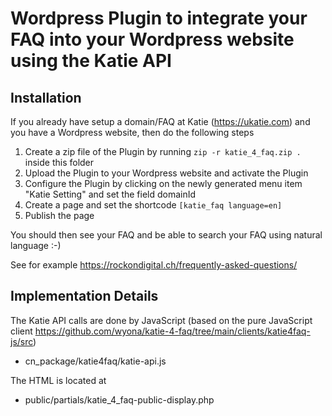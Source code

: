 # Wordpress Plugin to integrate your FAQ into your Wordpress website using the Katie API

## Installation

If you already have setup a domain/FAQ at Katie (https://ukatie.com) and you have a Wordpress website, then do the following steps

1. Create a zip file of the Plugin by running ```zip -r katie_4_faq.zip .``` inside this folder
2. Upload the Plugin to your Wordpress website and activate the Plugin
3. Configure the Plugin by clicking on the newly generated menu item "Katie Setting" and set the field domainId
4. Create a page and set the shortcode ```[katie_faq language=en]```
5. Publish the page

You should then see your FAQ and be able to search your FAQ using natural language :-)

See for example https://rockondigital.ch/frequently-asked-questions/

## Implementation Details

The Katie API calls are done by JavaScript (based on the pure JavaScript client https://github.com/wyona/katie-4-faq/tree/main/clients/katie4faq-js/src)

- cn_package/katie4faq/katie-api.js

The HTML is located at

- public/partials/katie_4_faq-public-display.php
